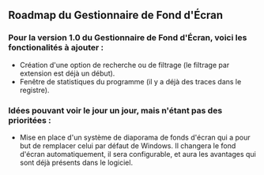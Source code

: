 ## Roadmap du Gestionnaire de Fond d'Écran

### Pour la version 1.0 du Gestionnaire de Fond d'Écran, voici les fonctionalités à ajouter :
 - Création d'une option de recherche ou de filtrage (le filtrage par extension est déjà un début).
 - Fenêtre de statistiques du programme (il y a déjà des traces dans le registre).
 
### Idées pouvant voir le jour un jour, mais n'étant pas des prioritées :
 - Mise en place d'un système de diaporama de fonds d'écran qui a pour but de remplacer celui par défaut de Windows. Il changera le fond d'écran automatiquement, il sera configurable, et aura les avantages qui sont déjà présents dans le logiciel.
